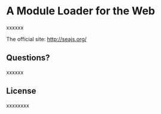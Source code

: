 A Module Loader for the Web
===

xxxxxx

The official site: <http://seajs.org/>


## Questions?

xxxxxx

## License

xxxxxxxx
